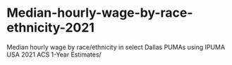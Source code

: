 # Median-hourly-wage-by-race-ethnicity-2021
Median hourly wage by race/ethnicity in select Dallas PUMAs using IPUMA USA 2021 ACS 1-Year Estimates/
